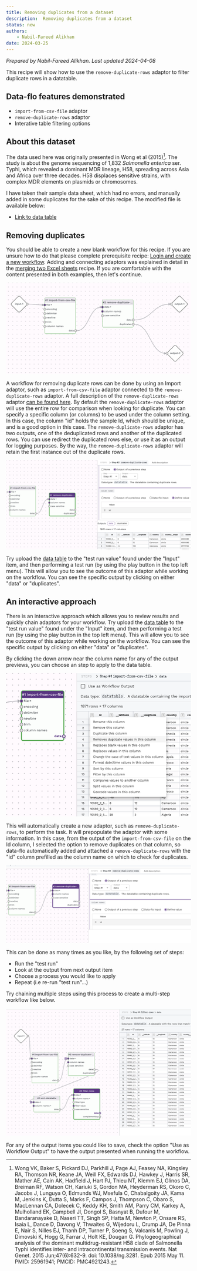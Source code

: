 ```yaml
---
title: Removing duplicates from a dataset
description:  Removing duplicates from a dataset
status: new
authors:
    - Nabil-Fareed Alikhan
date: 2024-03-25
---
```

*Prepared by Nabil-Fareed Alikhan. Last updated 2024-04-08*

This recipe will show how to use the `remove-duplicate-rows` adaptor to filter duplicate rows in a datatable. 

## Data-flo features demonstrated

* `import-from-csv-file` adaptor
* `remove-duplicate-rows` adaptor
* Interative table filtering options

## About this dataset 

The data used here was originally presented in Wong et al (2015)[^1]. The study is about the genome sequencing of 1,832 *Salmonella enterica* ser. Typhi, which revealed a dominant MDR lineage, H58, spreading across Asia and Africa over three decades. H58 displaces sensitive strains, with complex MDR elements on plasmids or chromosomes. 

I have taken their sample data sheet, which had no errors, and manually added in some duplicates for the sake of this recipe. The modified file is available below:

* [Link to data table](duplicates/Wongetal-with-duplicates.csv)

## Removing duplicates

You should be able to create a new blank workflow for this recipe. If you are unsure how to do that please complete prerequisite recipe: [Login and create a new workflow](./login-workflow.md). Adding and connecting adaptors was explained in detail in the [merging two Excel sheets](./merging-two-sheets.md) recipe. If you are comfortable with the content presented in both examples, then let's continue. 

![Existing df](./duplicates/output-workflow.png)

A workflow for removing duplicate rows can be done by using an Import adaptor, such as `import-from-csv-file` adaptor connected to the `remove-duplicate-rows` adaptor. A full description of the `remove-duplicate-rows` adaptor [can be found here](https://cgps.gitbook.io/data-flo/reference-guide/remove-duplicate-rows). By default the `remove-duplicate-rows` adaptor will use the entire row for comparison when looking for duplicate. You can specify a specific column (or columns) to be used under the column setting. In this case, the column "id" holds the sample Id, which should be unique, and is a good option in this case. The `remove-duplicate-rows` adaptor has two outputs, one of the deduplicated rows and another of the duplicated rows. You can use redirect the duplicated rows else, or use it as an output for logging purposes. By the way, the `remove-duplicate-rows` adaptor will retain the first instance out of the duplicate rows.

![Existing df](./duplicates/column-name.png)

Try upload the [data table](duplicates/Wongetal-with-duplicates.csv) to the "test run value" found under the "Input" item, and then performing a test run (by using the play button in the top left menu). This will allow you to see the outcome of this adaptor while working on the workflow. You can see the specific output by clicking on either "data" or "duplicates". 


## An interactive approach

There is an interactive approach which allows you to review results and quickly chain adaptors for your workflow. Try upload the [data table](duplicates/Wongetal-with-duplicates.csv) to the "test run value" found under the "Input" item, and then performing a test run (by using the play button in the top left menu). This will allow you to see the outcome of this adaptor while working on the workflow. You can see the specific output by clicking on either "data" or "duplicates". 

By clicking the down arrow near the column name for any of the output previews, you can choose an step to apply to the data table.

![Existing df](./duplicates/interactive2.png)

This will automatically create a new adaptor, such as `remove-duplicate-rows`, to perform the task. It will prepopulate the adaptor with some information. In this case, from the output of the `import-from-csv-file` on the Id column, I selected the option to remove duplicates on that column, so data-flo automatically added and attached a `remove-duplicate-rows` with the "id" column prefilled as the column name on which to check for duplicates. 

![Existing df](./duplicates/automatic.png)

This can be done as many times as you like, by the following set of steps: 

* Run the "test run"
* Look at the output from next output item 
* Choose a process you would like to apply 
* Repeat (i.e re-run "test run"...)

Try chaining multiple steps using this process to create a multi-step workflow like below.

![Existing df](./duplicates/chained.png)

For any of the output items you could like to save, check the option "Use as Workflow Output" to have the output presented when running the workflow. 

[^1]: Wong VK, Baker S, Pickard DJ, Parkhill J, Page AJ, Feasey NA, Kingsley RA, Thomson NR, Keane JA, Weill FX, Edwards DJ, Hawkey J, Harris SR, Mather AE, Cain AK, Hadfield J, Hart PJ, Thieu NT, Klemm EJ, Glinos DA, Breiman RF, Watson CH, Kariuki S, Gordon MA, Heyderman RS, Okoro C, Jacobs J, Lunguya O, Edmunds WJ, Msefula C, Chabalgoity JA, Kama M, Jenkins K, Dutta S, Marks F, Campos J, Thompson C, Obaro S, MacLennan CA, Dolecek C, Keddy KH, Smith AM, Parry CM, Karkey A, Mulholland EK, Campbell JI, Dongol S, Basnyat B, Dufour M, Bandaranayake D, Naseri TT, Singh SP, Hatta M, Newton P, Onsare RS, Isaia L, Dance D, Davong V, Thwaites G, Wijedoru L, Crump JA, De Pinna E, Nair S, Nilles EJ, Thanh DP, Turner P, Soeng S, Valcanis M, Powling J, Dimovski K, Hogg G, Farrar J, Holt KE, Dougan G. Phylogeographical analysis of the dominant multidrug-resistant H58 clade of Salmonella Typhi identifies inter- and intracontinental transmission events. Nat Genet. 2015 Jun;47(6):632-9. doi: 10.1038/ng.3281. Epub 2015 May 11. PMID: 25961941; PMCID: PMC4921243.